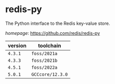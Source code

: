 # redis-py

The Python interface to the Redis key-value store.

*homepage*: <https://github.com/redis/redis-py>

version | toolchain
--------|----------
``4.3.1`` | ``foss/2021a``
``4.3.3`` | ``foss/2021b``
``4.5.1`` | ``foss/2022a``
``5.0.1`` | ``GCCcore/12.3.0``
